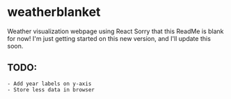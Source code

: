 # weatherblanket
Weather visualization webpage using React
Sorry that this ReadMe is blank for now! I'm just getting started on this
new version, and I'll update this soon.


## TODO:
    - Add year labels on y-axis
    - Store less data in browser